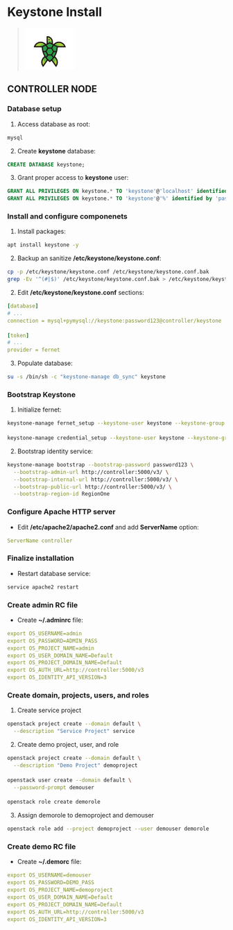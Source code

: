 # Keystone Install

> ![Keystone logo](/images/keystone.png)

## CONTROLLER NODE

### Database setup

1. Access database as root:

```bash
mysql
```

2. Create **keystone** database:

```sql
CREATE DATABASE keystone;
```

3. Grant proper access to **keystone** user:

```sql
GRANT ALL PRIVILEGES ON keystone.* TO 'keystone'@'localhost' identified by 'password123';
GRANT ALL PRIVILEGES ON keystone.* TO 'keystone'@'%' identified by 'password123';
```

### Install and configure componenets

1. Install packages:

```bash
apt install keystone -y
```

2. Backup an sanitize **/etc/keystone/keystone.conf**:

```bash
cp -p /etc/keystone/keystone.conf /etc/keystone/keystone.conf.bak
grep -Ev '^(#|$)' /etc/keystone/keystone.conf.bak > /etc/keystone/keystone.conf
```

2. Edit **/etc/keystone/keystone.conf** sections:

```yaml
[database]
# ...
connection = mysql+pymysql://keystone:password123@controller/keystone

[token]
# ...
provider = fernet
```

3. Populate database:

```bash
su -s /bin/sh -c "keystone-manage db_sync" keystone
```

### Bootstrap Keystone

1. Initialize fernet:

```bash
keystone-manage fernet_setup --keystone-user keystone --keystone-group keystone

keystone-manage credential_setup --keystone-user keystone --keystone-group keystone
```

2. Bootstrap identity service:

```bash
keystone-manage bootstrap --bootstrap-password password123 \
  --bootstrap-admin-url http://controller:5000/v3/ \
  --bootstrap-internal-url http://controller:5000/v3/ \
  --bootstrap-public-url http://controller:5000/v3/ \
  --bootstrap-region-id RegionOne
```

### Configure Apache HTTP server

* Edit **/etc/apache2/apache2.conf** and add **ServerName** option:

```yaml
ServerName controller
```

### Finalize installation

* Restart database service:

```bash
service apache2 restart
```

### Create admin RC file

* Create **~/.adminrc** file:

```yaml
export OS_USERNAME=admin
export OS_PASSWORD=ADMIN_PASS
export OS_PROJECT_NAME=admin
export OS_USER_DOMAIN_NAME=Default
export OS_PROJECT_DOMAIN_NAME=Default
export OS_AUTH_URL=http://controller:5000/v3
export OS_IDENTITY_API_VERSION=3
```

### Create domain, projects, users, and roles

1. Create service project

```bash
openstack project create --domain default \
  --description "Service Project" service
```

2. Create demo project, user, and role

```bash
openstack project create --domain default \
  --description "Demo Project" demoproject

openstack user create --domain default \
  --password-prompt demouser

openstack role create demorole
```

3. Assign demorole to demoproject and demouser

```bash
openstack role add --project demoproject --user demouser demorole
```

### Create demo RC file

* Create **~/.demorc** file:

```yaml
export OS_USERNAME=demouser
export OS_PASSWORD=DEMO_PASS
export OS_PROJECT_NAME=demoproject
export OS_USER_DOMAIN_NAME=Default
export OS_PROJECT_DOMAIN_NAME=Default
export OS_AUTH_URL=http://controller:5000/v3
export OS_IDENTITY_API_VERSION=3
```